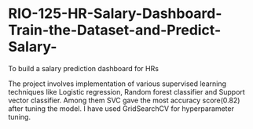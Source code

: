 # RIO-125-HR-Salary-Dashboard-Train-the-Dataset-and-Predict-Salary-
To build a salary prediction dashboard for HRs

The project involves implementation of various supervised learning techniques like Logistic regression, Random forest classifier and Support vector classifier. Among them SVC gave the most accuracy score(0.82) after tuning the model. I have used GridSearchCV for hyperparameter tuning.
